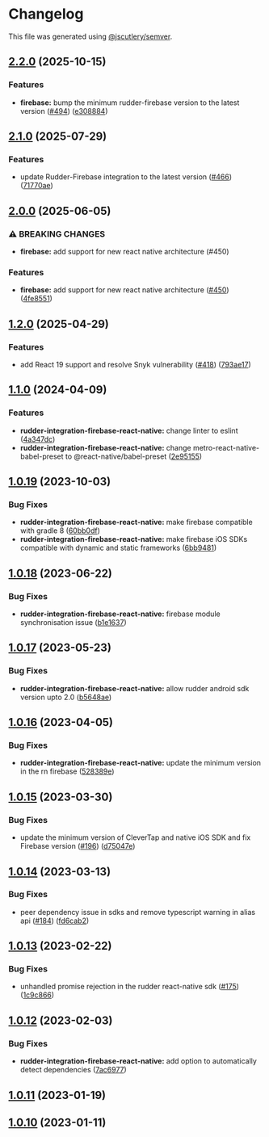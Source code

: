 # Changelog

This file was generated using [@jscutlery/semver](https://github.com/jscutlery/semver).

## [2.2.0](https://github.com/rudderlabs/rudder-sdk-react-native/compare/rudder-integration-firebase-react-native@2.1.0...rudder-integration-firebase-react-native@2.2.0) (2025-10-15)


### Features

* **firebase:** bump the minimum rudder-firebase version to the latest version ([#494](https://github.com/rudderlabs/rudder-sdk-react-native/issues/494)) ([e308884](https://github.com/rudderlabs/rudder-sdk-react-native/commit/e30888462c111d54a46dafe463726bde1cbd5368))

## [2.1.0](https://github.com/rudderlabs/rudder-sdk-react-native/compare/rudder-integration-firebase-react-native@2.0.0...rudder-integration-firebase-react-native@2.1.0) (2025-07-29)


### Features

* update Rudder-Firebase integration to the latest version ([#466](https://github.com/rudderlabs/rudder-sdk-react-native/issues/466)) ([71770ae](https://github.com/rudderlabs/rudder-sdk-react-native/commit/71770ae381306153382315033f43df42db022038))

## [2.0.0](https://github.com/rudderlabs/rudder-sdk-react-native/compare/rudder-integration-firebase-react-native@1.2.0...rudder-integration-firebase-react-native@2.0.0) (2025-06-05)


### ⚠ BREAKING CHANGES

* **firebase:** add support for new react native architecture (#450)

### Features

* **firebase:** add support for new react native architecture ([#450](https://github.com/rudderlabs/rudder-sdk-react-native/issues/450)) ([4fe8551](https://github.com/rudderlabs/rudder-sdk-react-native/commit/4fe8551a952f910c825c27be2cc5027d6803d75c))

## [1.2.0](https://github.com/rudderlabs/rudder-sdk-react-native/compare/rudder-integration-firebase-react-native@1.1.0...rudder-integration-firebase-react-native@1.2.0) (2025-04-29)


### Features

* add React 19 support and resolve Snyk vulnerability ([#418](https://github.com/rudderlabs/rudder-sdk-react-native/issues/418)) ([793ae17](https://github.com/rudderlabs/rudder-sdk-react-native/commit/793ae17076d8f69404877eec07fea1b49c3ce304))

## [1.1.0](https://github.com/rudderlabs/rudder-sdk-react-native/compare/rudder-integration-firebase-react-native@1.0.19...rudder-integration-firebase-react-native@1.1.0) (2024-04-09)


### Features

* **rudder-integration-firebase-react-native:** change linter to eslint ([4a347dc](https://github.com/rudderlabs/rudder-sdk-react-native/commit/4a347dc8498e3ff555bc5ebc01e8827000da7769))
* **rudder-integration-firebase-react-native:** change metro-react-native-babel-preset to @react-native/babel-preset ([2e95155](https://github.com/rudderlabs/rudder-sdk-react-native/commit/2e9515514606979d11f6a29b3d0db1c6e2f12e39))

## [1.0.19](https://github.com/rudderlabs/rudder-sdk-react-native/compare/rudder-integration-firebase-react-native@1.0.18...rudder-integration-firebase-react-native@1.0.19) (2023-10-03)


### Bug Fixes

* **rudder-integration-firebase-react-native:** make firebase compatible with gradle 8 ([60bb0df](https://github.com/rudderlabs/rudder-sdk-react-native/commit/60bb0dfea23bc43c67131f986ccf50a6046960bb))
* **rudder-integration-firebase-react-native:** make firebase iOS SDKs compatible with dynamic and static frameworks ([6bb9481](https://github.com/rudderlabs/rudder-sdk-react-native/commit/6bb94817f3d94d102df2edf2bb3bead16ebc3015))

## [1.0.18](https://github.com/rudderlabs/rudder-sdk-react-native/compare/rudder-integration-firebase-react-native@1.0.17...rudder-integration-firebase-react-native@1.0.18) (2023-06-22)


### Bug Fixes

* **rudder-integration-firebase-react-native:** firebase module synchronisation issue ([b1e1637](https://github.com/rudderlabs/rudder-sdk-react-native/commit/b1e16371cd9a06b910b5a4d9fdc3d9cd61905bfa))

## [1.0.17](https://github.com/rudderlabs/rudder-sdk-react-native/compare/rudder-integration-firebase-react-native@1.0.16...rudder-integration-firebase-react-native@1.0.17) (2023-05-23)


### Bug Fixes

* **rudder-integration-firebase-react-native:** allow rudder android sdk version upto 2.0 ([b5648ae](https://github.com/rudderlabs/rudder-sdk-react-native/commit/b5648ae89f2b855c39d3b78e2546c85582484414))

## [1.0.16](https://github.com/rudderlabs/rudder-sdk-react-native/compare/rudder-integration-firebase-react-native@1.0.15...rudder-integration-firebase-react-native@1.0.16) (2023-04-05)


### Bug Fixes

* **rudder-integration-firebase-react-native:** update the minimum version in the rn firebase ([528389e](https://github.com/rudderlabs/rudder-sdk-react-native/commit/528389ed18c38f97eb34823dc89204573a9875a1))

## [1.0.15](https://github.com/rudderlabs/rudder-sdk-react-native/compare/rudder-integration-firebase-react-native@1.0.14...rudder-integration-firebase-react-native@1.0.15) (2023-03-30)


### Bug Fixes

* update the minimum version of CleverTap and native iOS SDK and fix Firebase version ([#196](https://github.com/rudderlabs/rudder-sdk-react-native/issues/196)) ([d75047e](https://github.com/rudderlabs/rudder-sdk-react-native/commit/d75047e170ab7d74fea6b2f7a32bead23a15bace))

## [1.0.14](https://github.com/rudderlabs/rudder-sdk-react-native/compare/rudder-integration-firebase-react-native@1.0.13...rudder-integration-firebase-react-native@1.0.14) (2023-03-13)


### Bug Fixes

* peer dependency issue in sdks and remove typescript warning in alias api ([#184](https://github.com/rudderlabs/rudder-sdk-react-native/issues/184)) ([fd6cab2](https://github.com/rudderlabs/rudder-sdk-react-native/commit/fd6cab262d1cba21dfd7129caa1a53d614cb7783))

## [1.0.13](https://github.com/rudderlabs/rudder-sdk-react-native/compare/rudder-integration-firebase-react-native@1.0.12...rudder-integration-firebase-react-native@1.0.13) (2023-02-22)


### Bug Fixes

* unhandled promise rejection in the rudder react-native sdk ([#175](https://github.com/rudderlabs/rudder-sdk-react-native/issues/175)) ([1c9c866](https://github.com/rudderlabs/rudder-sdk-react-native/commit/1c9c866dfd59ef751075ccbcbece36efd891d50b))

## [1.0.12](https://github.com/rudderlabs/rudder-sdk-react-native/compare/rudder-integration-firebase-react-native@1.0.11...rudder-integration-firebase-react-native@1.0.12) (2023-02-03)


### Bug Fixes

* **rudder-integration-firebase-react-native:** add option to automatically detect dependencies ([7ac6977](https://github.com/rudderlabs/rudder-sdk-react-native/commit/7ac6977cd58b8ebb484ef37b420df6f67770360a))

## [1.0.11](https://github.com/rudderlabs/rudder-sdk-react-native/compare/rudder-integration-firebase-react-native@1.0.10...rudder-integration-firebase-react-native@1.0.11) (2023-01-19)

## [1.0.10](https://github.com/rudderlabs/rudder-sdk-react-native/compare/rudder-integration-firebase-react-native-1.0.9...rudder-integration-firebase-react-native-1.0.10) (2023-01-11)

